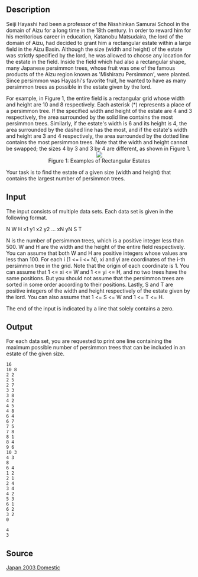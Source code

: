 <h2>Description</h2><p>Seiji Hayashi had been a professor of the Nisshinkan Samurai School in the domain of Aizu for a long time in the 18th century. In order to reward him for his meritorious career in education, Katanobu Matsudaira, the lord of the domain of Aizu, had decided to grant him a rectangular estate within a large field in the Aizu Basin. Although the size (width and height) of the estate was strictly specified by the lord, he was allowed to choose any location for the estate in the field. Inside the field which had also a rectangular shape, many Japanese persimmon trees, whose fruit was one of the famous products of the Aizu region known as 'Mishirazu Persimmon', were planted. Since persimmon was Hayashi's favorite fruit, he wanted to have as many persimmon trees as possible in the estate given by the lord. 
</p>For example, in Figure 1, the entire field is a rectangular grid whose width and height are 10 and 8 respectively. Each asterisk (*) represents a place of a persimmon tree. If the specified width and height of the estate are 4 and 3 respectively, the area surrounded by the solid line contains the most persimmon trees. Similarly, if the estate's width is 6 and its height is 4, the area surrounded by the dashed line has the most, and if the estate's width and height are 3 and 4 respectively, the area surrounded by the dotted line contains the most persimmon trees. Note that the width and height cannot be swapped; the sizes 4 by 3 and 3 by 4 are different, as shown in Figure 1. 
<center><img src="images/2029_1.jpg">
<br>Figure 1: Examples of Rectangular Estates</center><p>
</p>Your task is to find the estate of a given size (width and height) that contains the largest number of persimmon trees.<h2>Input</h2><p>The input consists of multiple data sets. Each data set is given in the following format. 
</p>
N
W H
x1 y1
x2 y2
...
xN yN
S T

N is the number of persimmon trees, which is a positive integer less than 500. W and H are the width and the height of the entire field respectively. You can assume that both W and H are positive integers whose values are less than 100. For each i (1 &lt;= i &lt;= N), xi and yi are coordinates of the i-th persimmon tree in the grid. Note that the origin of each coordinate is 1. You can assume that 1 &lt;= xi &lt;= W and 1 &lt;= yi &lt;= H, and no two trees have the same positions. But you should not assume that the persimmon trees are sorted in some order according to their positions. Lastly, S and T are positive integers of the width and height respectively of the estate given by the lord. You can also assume that 1 &lt;= S &lt;= W and 1 &lt;= T &lt;= H. 

The end of the input is indicated by a line that solely contains a zero.
<h2>Output</h2><p>For each data set, you are requested to print one line containing the maximum possible number of persimmon trees that can be included in an estate of the given size. </p><pre><code class="language-input1">16
10 8
2 2
2 5
2 7
3 3
3 8
4 2
4 5
4 8
6 4
6 7
7 5
7 8
8 1
8 4
9 6
10 3
4 3
8
6 4
1 2
2 1
2 4
3 4
4 2
5 3
6 1
6 2
3 2
0
</code></pre><pre><code class="language-output1">4
3
</code></pre><h2>Source</h2><a href="searchproblem?field=source&amp;key=Japan+2003+Domestic">Japan 2003 Domestic</a>